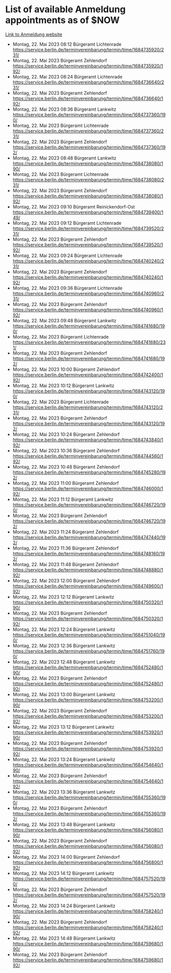 # List of available Anmeldung appointments as of $NOW
[Link to Anmeldung website](https://service.berlin.de/terminvereinbarung/termin/tag.php?termin=1&anliegen[]=120686&dienstleisterlist=122210,122217,327316,122219,327312,122227,327314,122231,327346,122243,327348,122254,122252,329742,122260,329745,122262,329748,122271,327278,122273,327274,122277,327276,330436,122280,327294,122282,327290,122284,327292,122291,327270,122285,327266,122286,327264,122296,327268,150230,329760,122297,327286,122294,327284,122312,329763,122314,329775,122304,327330,122311,327334,122309,327332,317869,122281,327352,122279,329772,122283,122276,327324,122274,327326,122267,329766,122246,327318,122251,327320,122257,327322,122208,327298,122226,327300&herkunft=http%3A%2F%2Fservice.berlin.de%2Fdienstleistung%2F120686%2F)
- Montag, 22. Mai 2023 08:12 Bürgeramt Lichtenrade https://service.berlin.de/terminvereinbarung/termin/time/1684735920/231/
- Montag, 22. Mai 2023  Bürgeramt Zehlendorf https://service.berlin.de/terminvereinbarung/termin/time/1684735920/192/
- Montag, 22. Mai 2023 08:24 Bürgeramt Lichtenrade https://service.berlin.de/terminvereinbarung/termin/time/1684736640/231/
- Montag, 22. Mai 2023  Bürgeramt Zehlendorf https://service.berlin.de/terminvereinbarung/termin/time/1684736640/192/
- Montag, 22. Mai 2023 08:36 Bürgeramt Lankwitz https://service.berlin.de/terminvereinbarung/termin/time/1684737360/190/
- Montag, 22. Mai 2023  Bürgeramt Lichtenrade https://service.berlin.de/terminvereinbarung/termin/time/1684737360/231/
- Montag, 22. Mai 2023  Bürgeramt Zehlendorf https://service.berlin.de/terminvereinbarung/termin/time/1684737360/192/
- Montag, 22. Mai 2023 08:48 Bürgeramt Lankwitz https://service.berlin.de/terminvereinbarung/termin/time/1684738080/190/
- Montag, 22. Mai 2023  Bürgeramt Lichtenrade https://service.berlin.de/terminvereinbarung/termin/time/1684738080/231/
- Montag, 22. Mai 2023  Bürgeramt Zehlendorf https://service.berlin.de/terminvereinbarung/termin/time/1684738080/192/
- Montag, 22. Mai 2023 09:10 Bürgeramt Reinickendorf-Ost https://service.berlin.de/terminvereinbarung/termin/time/1684739400/149/
- Montag, 22. Mai 2023 09:12 Bürgeramt Lichtenrade https://service.berlin.de/terminvereinbarung/termin/time/1684739520/231/
- Montag, 22. Mai 2023  Bürgeramt Zehlendorf https://service.berlin.de/terminvereinbarung/termin/time/1684739520/192/
- Montag, 22. Mai 2023 09:24 Bürgeramt Lichtenrade https://service.berlin.de/terminvereinbarung/termin/time/1684740240/231/
- Montag, 22. Mai 2023  Bürgeramt Zehlendorf https://service.berlin.de/terminvereinbarung/termin/time/1684740240/192/
- Montag, 22. Mai 2023 09:36 Bürgeramt Lichtenrade https://service.berlin.de/terminvereinbarung/termin/time/1684740960/231/
- Montag, 22. Mai 2023  Bürgeramt Zehlendorf https://service.berlin.de/terminvereinbarung/termin/time/1684740960/192/
- Montag, 22. Mai 2023 09:48 Bürgeramt Lankwitz https://service.berlin.de/terminvereinbarung/termin/time/1684741680/190/
- Montag, 22. Mai 2023  Bürgeramt Lichtenrade https://service.berlin.de/terminvereinbarung/termin/time/1684741680/231/
- Montag, 22. Mai 2023  Bürgeramt Zehlendorf https://service.berlin.de/terminvereinbarung/termin/time/1684741680/192/
- Montag, 22. Mai 2023 10:00 Bürgeramt Zehlendorf https://service.berlin.de/terminvereinbarung/termin/time/1684742400/192/
- Montag, 22. Mai 2023 10:12 Bürgeramt Lankwitz https://service.berlin.de/terminvereinbarung/termin/time/1684743120/190/
- Montag, 22. Mai 2023  Bürgeramt Lichtenrade https://service.berlin.de/terminvereinbarung/termin/time/1684743120/231/
- Montag, 22. Mai 2023  Bürgeramt Zehlendorf https://service.berlin.de/terminvereinbarung/termin/time/1684743120/192/
- Montag, 22. Mai 2023 10:24 Bürgeramt Zehlendorf https://service.berlin.de/terminvereinbarung/termin/time/1684743840/192/
- Montag, 22. Mai 2023 10:36 Bürgeramt Zehlendorf https://service.berlin.de/terminvereinbarung/termin/time/1684744560/192/
- Montag, 22. Mai 2023 10:48 Bürgeramt Zehlendorf https://service.berlin.de/terminvereinbarung/termin/time/1684745280/192/
- Montag, 22. Mai 2023 11:00 Bürgeramt Zehlendorf https://service.berlin.de/terminvereinbarung/termin/time/1684746000/192/
- Montag, 22. Mai 2023 11:12 Bürgeramt Lankwitz https://service.berlin.de/terminvereinbarung/termin/time/1684746720/190/
- Montag, 22. Mai 2023  Bürgeramt Zehlendorf https://service.berlin.de/terminvereinbarung/termin/time/1684746720/192/
- Montag, 22. Mai 2023 11:24 Bürgeramt Zehlendorf https://service.berlin.de/terminvereinbarung/termin/time/1684747440/192/
- Montag, 22. Mai 2023 11:36 Bürgeramt Zehlendorf https://service.berlin.de/terminvereinbarung/termin/time/1684748160/192/
- Montag, 22. Mai 2023 11:48 Bürgeramt Zehlendorf https://service.berlin.de/terminvereinbarung/termin/time/1684748880/192/
- Montag, 22. Mai 2023 12:00 Bürgeramt Zehlendorf https://service.berlin.de/terminvereinbarung/termin/time/1684749600/192/
- Montag, 22. Mai 2023 12:12 Bürgeramt Lankwitz https://service.berlin.de/terminvereinbarung/termin/time/1684750320/190/
- Montag, 22. Mai 2023  Bürgeramt Zehlendorf https://service.berlin.de/terminvereinbarung/termin/time/1684750320/192/
- Montag, 22. Mai 2023 12:24 Bürgeramt Lankwitz https://service.berlin.de/terminvereinbarung/termin/time/1684751040/190/
- Montag, 22. Mai 2023 12:36 Bürgeramt Lankwitz https://service.berlin.de/terminvereinbarung/termin/time/1684751760/190/
- Montag, 22. Mai 2023 12:48 Bürgeramt Lankwitz https://service.berlin.de/terminvereinbarung/termin/time/1684752480/190/
- Montag, 22. Mai 2023  Bürgeramt Zehlendorf https://service.berlin.de/terminvereinbarung/termin/time/1684752480/192/
- Montag, 22. Mai 2023 13:00 Bürgeramt Lankwitz https://service.berlin.de/terminvereinbarung/termin/time/1684753200/190/
- Montag, 22. Mai 2023  Bürgeramt Zehlendorf https://service.berlin.de/terminvereinbarung/termin/time/1684753200/192/
- Montag, 22. Mai 2023 13:12 Bürgeramt Lankwitz https://service.berlin.de/terminvereinbarung/termin/time/1684753920/190/
- Montag, 22. Mai 2023  Bürgeramt Zehlendorf https://service.berlin.de/terminvereinbarung/termin/time/1684753920/192/
- Montag, 22. Mai 2023 13:24 Bürgeramt Lankwitz https://service.berlin.de/terminvereinbarung/termin/time/1684754640/190/
- Montag, 22. Mai 2023  Bürgeramt Zehlendorf https://service.berlin.de/terminvereinbarung/termin/time/1684754640/192/
- Montag, 22. Mai 2023 13:36 Bürgeramt Lankwitz https://service.berlin.de/terminvereinbarung/termin/time/1684755360/190/
- Montag, 22. Mai 2023  Bürgeramt Zehlendorf https://service.berlin.de/terminvereinbarung/termin/time/1684755360/192/
- Montag, 22. Mai 2023 13:48 Bürgeramt Lankwitz https://service.berlin.de/terminvereinbarung/termin/time/1684756080/190/
- Montag, 22. Mai 2023  Bürgeramt Zehlendorf https://service.berlin.de/terminvereinbarung/termin/time/1684756080/192/
- Montag, 22. Mai 2023 14:00 Bürgeramt Zehlendorf https://service.berlin.de/terminvereinbarung/termin/time/1684756800/192/
- Montag, 22. Mai 2023 14:12 Bürgeramt Lankwitz https://service.berlin.de/terminvereinbarung/termin/time/1684757520/190/
- Montag, 22. Mai 2023  Bürgeramt Zehlendorf https://service.berlin.de/terminvereinbarung/termin/time/1684757520/192/
- Montag, 22. Mai 2023 14:24 Bürgeramt Lankwitz https://service.berlin.de/terminvereinbarung/termin/time/1684758240/190/
- Montag, 22. Mai 2023  Bürgeramt Zehlendorf https://service.berlin.de/terminvereinbarung/termin/time/1684758240/192/
- Montag, 22. Mai 2023 14:48 Bürgeramt Lankwitz https://service.berlin.de/terminvereinbarung/termin/time/1684759680/190/
- Montag, 22. Mai 2023  Bürgeramt Zehlendorf https://service.berlin.de/terminvereinbarung/termin/time/1684759680/192/
